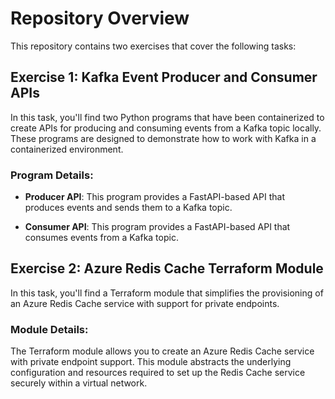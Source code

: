 # Repository Overview

This repository contains two exercises that cover the following tasks:

## Exercise 1: Kafka Event Producer and Consumer APIs

In this task, you'll find two Python programs that have been containerized to create APIs for producing and consuming events from a Kafka topic locally. These programs are designed to demonstrate how to work with Kafka in a containerized environment.

### Program Details:

- **Producer API**: This program provides a FastAPI-based API that produces events and sends them to a Kafka topic.

- **Consumer API**: This program provides a FastAPI-based API that consumes events from a Kafka topic.

## Exercise 2: Azure Redis Cache Terraform Module

In this task, you'll find a Terraform module that simplifies the provisioning of an Azure Redis Cache service with support for private endpoints.

### Module Details:

The Terraform module allows you to create an Azure Redis Cache service with private endpoint support. This module abstracts the underlying configuration and resources required to set up the Redis Cache service securely within a virtual network.

